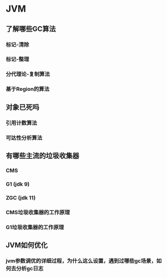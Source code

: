 # JVM

## 了解哪些GC算法

### 标记-清除

### 标记-整理

### 分代理论-复制算法

### 基于Region的算法

## 对象已死吗

### 引用计数算法

### 可达性分析算法

## 有哪些主流的垃圾收集器

### CMS

### G1 (jdk 9)

### ZGC (jdk 11)

### CMS垃圾收集器的工作原理

### G1垃圾收集器的工作原理

## JVM如何优化

### jvm参数调优的详细过程，为什么这么设置，遇到过哪些gc场景，如何去分析gc日志


